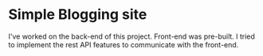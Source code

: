 # Simple Blogging site

I've worked on the back-end of this project. Front-end was pre-built. I tried to implement the rest API features to communicate with the front-end.
